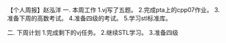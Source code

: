 【个人周报】赵泓洋 
一. 本周工作
 1.vj写了五题。
 2.完成pta上的cpp07作业。
 3.准备下周的高数考试。
 4.准备四级的考试。
 5.学习stl标准库。


二. 下周计划
1.完成剩下的vj任务。
2.继续STL学习。
3.准备四级
